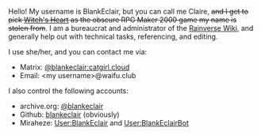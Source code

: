 Hello! My username is BlankEclair, but you can call me Claire, <s>and I get to pick [Witch's Heart](https://vgperson.com/games/witchheart.htm) as the obscure RPG Maker 2000 game my name is stolen from</s>. I am a bureaucrat and administrator of the [Rainverse Wiki](https://rainverse.wiki), and generally help out with technical tasks, referencing, and editing.

I use she/her, and you can contact me via:
* Matrix: [@blankeclair:catgirl.cloud](https://matrix.to/#/@blankeclair:catgirl.cloud)
* Email: &lt;my username&gt;@waifu.club

I also control the following accounts:
* archive.org: [@blankeclair](https://archive.org/details/@blankeclair)
* Github: [blankeclair](https://github.com/blankeclair) (obviously)
* Miraheze: [User:BlankEclair](https://meta.miraheze.org/wiki/User:BlankEclair) and [User:BlankEclairBot](https://meta.miraheze.org/wiki/User:BlankEclairBot)
